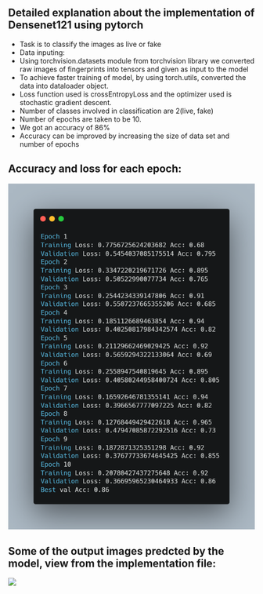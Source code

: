 ## Detailed explanation about the implementation of Densenet121 using pytorch

+ Task is to classify the images as live or fake
+ Data inputing:
+ Using torchvision.datasets module from torchvision library we converted raw images of fingerprints into tensors and given as input to the model
+ To achieve faster training of model, by using torch.utils, converted the data into dataloader object.
+ Loss function used is crossEntropyLoss and the optimizer used is stochastic gradient descent.
+ Number of classes involved in classification are 2(live, fake)
+ Number of epochs are taken to be 10.
+ We got an accuracy of 86%
+ Accuracy can be improved by increasing the size of data set and number of epochs

## Accuracy and loss for each epoch:
![](https://github.com/sireeshdevaraj/Image-attack-detection-with-enhancement/blob/master/assets/carbon.png)

## Some of the output images predcted by the model, view from the implementation file:
![](https://github.com/sireeshdevaraj/Image-attack-detection-with-enhancement/blob/master/Densenet121.ipynb)

